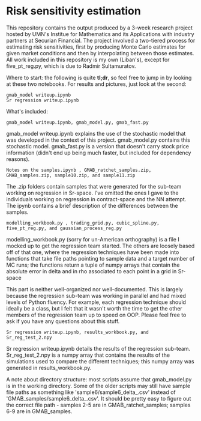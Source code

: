 # Risk sensitivity estimation

This repository contains the output produced by a 3-week research project hosted by UMN's Institue for Mathematics and its Applications with industry partners at Securian Financial. The project involved a two-tiered process for estimating risk sensitivities, first by producing Monte Carlo estimates for given market conditions and then by interpolating between those estimates. All work included in this repository is my own (Liban's), except for five_pt_reg.py, which is due to Radmir Sultamuratov.

Where to start: the following is quite **tl;dr**, so feel free to jump in by looking at these two notebooks. For results and pictures, just look at the second:

    gmab_model writeup.ipynb
    Sr regression writeup.ipynb

What's included:

    gmab_model writeup.ipynb, gmab_model.py, gmab_fast.py 

gmab_model writeup.ipynb explains the use of the stochastic model that was developed in the context of this project. gmab_model.py contains this stochastic model. gmab_fast.py is a version that doesn't carry stock price information (didn't end up being much faster, but included for dependency reasons).

    Notes on the samples.ipynb , GMAB_ratchet_samples.zip, GMAB_samples.zip, sample10.zip, and sample11.zip 

The .zip folders contain samples that were generated for the sub-team working on regression in Sr-space. I've omitted the ones I gave to the individuals working on regression in contract-space and the NN attempt. The ipynb contains a brief description of the differences between the samples.

    modelling_workbook.py , trading_grid.py, cubic_spline.py, five_pt_reg.py, and gaussian_process_reg.py 

modelling_workbook.py (sorry for un-American orthography) is a file I mocked up to get the regression team started. The others are loosely based off of that one, where the regression techniques have been made into functions that take file paths pointing to sample data and a target number of MC runs; the functions return a tuple of numpy arrays that contain the absolute error in delta and in rho associated to each point in a grid in Sr-space

This part is neither well-organized nor well-documented. This is largely because the regression sub-team was working in parallel and had mixed levels of Python fluency. For example, each regression technique should ideally be a class, but I felt that it wasn't worth the time to get the other members of the regression team up to speed on OOP. Please feel free to ask if you have any questions about this stuff.

    Sr regression writeup.ipynb, results_workbook.py, and Sr_reg_test_2.npy

Sr regression writeup.ipynb details the results of the regression sub-team. Sr_reg_test_2.npy is a numpy array that contains the results of the simulations used to compare the different techniques; this numpy array was generated in results_workbook.py.

A note about directory structure: most scripts assume that gmab_model.py is in the working directory. Some of the older scripts may still have sample file paths as something like 'sample6/sample6_delta_.csv' instead of 'GMAB_samples/sample6_delta_.csv'. It should be pretty easy to figure out the correct file path - samples 2-5 are in GMAB_ratchet_samples; samples 6-9 are in GMAB_samples.
